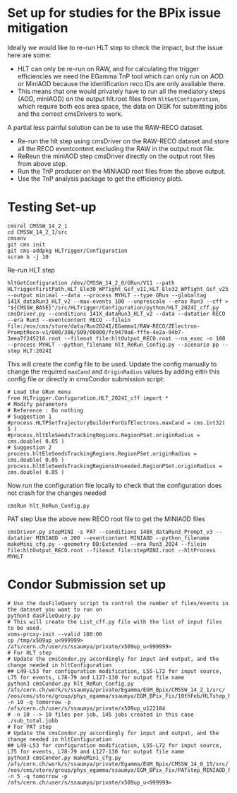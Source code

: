 # Set up for studies for the BPix issue mitigation 

Ideally we would like to re-run HLT step to check the impact, but the issue here are some:
- HLT can only be re-run on RAW, and for calculating the trigger efficiencies we need the EGamma TnP tool which can only run on AOD or MiniAOD because the identification reco IDs are only available there. 
- This means that one would privately have to run all the mediatory steps (AOD, miniAOD) on the output hlt.root files from `hltGetConfiguration`, which require both eos area space, the data on DISK for submitting jobs and the correct cmsDrivers to work. 

A partial less painful solution can be to use the RAW-RECO dataset. 
- Re-run the hlt step using cmsDriver on the RAW-RECO dataset and store all the RECO eventcontent excluding the RAW in the output root file. 
- ReReun the miniAOD step cmsDriver directly on the output root files from above step. 
- Run the TnP producer on the MINIAOD root files from the above output. 
- Use the TnP analysis package to get the efficiency plots. 



# Testing Set-up 
```
cmsrel CMSSW_14_2_1
cd CMSSW_14_2_1/src
cmsenv
git cms init
git cms-addpkg HLTrigger/Configuration
scram b -j 10
```

Re-run HLT step
```
hltGetConfiguration /dev/CMSSW_14_2_0/GRun/V11 --path HLTriggerFirstPath,HLT_Ele30_WPTight_Gsf_v11,HLT_Ele32_WPTight_Gsf_v25,HLT_Ele115_CaloIdVT_GsfTrkIdT_v25,HLT_Ele135_CaloIdVT_GsfTrkIdT_v18,HLT_Ele23_Ele12_CaloIdL_TrackIdL_IsoVL_v29,HLT_DoubleEle33_CaloIdL_MW_v28,HLTriggerFinalPath --output minimal --data --process MYHLT --type GRun --globaltag 141X_dataRun3_HLT_v2 --max-events 100 --unprescale --eras Run3 --cff > "${CMSSW_BASE}"/src/HLTrigger/Configuration/python/HLT_2024I_cff.py
cmsDriver.py --conditions 141X_dataRun3_HLT_v2 --data --datatier RECO --era Run3 --eventcontent RECO --filein file:/eos/cms/store/data/Run2024I/EGamma1/RAW-RECO/ZElectron-PromptReco-v1/000/386/509/00000/fc9479a6-fffe-4e2a-94b7-3eea7f245216.root --fileout file:hltOutput_RECO.root --no_exec -n 100 --process MYHLT --python_filename hlt_ReRun_Config.py --scenario pp --step HLT:2024I
```

This will create the config file to be used. Update the config manually to change the required `maxCand` and `OriginRadius` values by adding eitin this config file or directly in cmsCondor submission script:
```
# Load the GRun menu
from HLTrigger.Configuration.HLT_2024I_cff import *
# Modify parameters
# Reference : Do nothing
# Suggestion 1
#process.HLTPSetTrajectoryBuilderForGsfElectrons.maxCand = cms.int32( 5 )
#process.hltEleSeedsTrackingRegions.RegionPSet.originRadius = cms.double( 0.05 )
# Suggestion 2
process.hltEleSeedsTrackingRegions.RegionPSet.originRadius = cms.double( 0.05 )
process.hltEleSeedsTrackingRegionsUnseeded.RegionPSet.originRadius = cms.double( 0.05 )
```
Now run the configuration file locally to check that the configuration does not crash for the changes needed
```
cmsRun hlt_ReRun_Config.py
```
PAT step
Use the above new RECO root file to get the MINIAOD files
```
cmsDriver.py stepMINI -s PAT --conditions 140X_dataRun3_Prompt_v3 --datatier MINIAOD -n 200 --eventcontent MINIAOD --python_filename makeMini_cfg.py --geometry DB:Extended --era Run3_2024 --filein file:hltOutput_RECO.root --fileout file:stepMINI.root --hltProcess MYHLT
```

# Condor Submission set up
```
# Use the dasFileQuery script to control the number of files/events in the dataset you want to run on
python3 dasFileQuery.py
# This will create the List_cff.py file with the list of input files to be used.
voms-proxy-init --valid 100:00
cp /tmp/x509up_u<999999> /afs/cern.ch/user/s/ssaumya/private/x509up_u<999999>
# For HLT step
# Update the cmsCondor.py accordingly for input and output, and the change needed in hltConfiguration
## L49-L53 for configuration modification, L55-L72 for input source, L75 for events, L78-79 and L127-130 for output file name
python3 cmsCondor.py hlt_ReRun_Config.py /afs/cern.ch/work/s/ssaumya/private/Egamma/EGM_Bpix/CMSSW_14_2_1/src/ /eos/cms/store/group/phys_egamma/ssaumya/EGM_BPix_Fix/10thFeb/HLTstep_RECO_RootFiles_Suggestion1 -n 10 -q tomorrow -p /afs/cern.ch/user/s/ssaumya/private/x509up_u122184
# -n 10 --> 10 files per job, 145 jobs created in this case
./sub_total.jobb
# For PAT step
# Update the cmsCondor.py accordingly for input and output, and the change needed in hltConfiguration  
## L49-L53 for configuration modification, L55-L72 for input source, L75 for events, L78-79 and L127-130 for output file name
python3 cmsCondor.py makeMini_cfg.py /afs/cern.ch/work/s/ssaumya/private/Egamma/EGM_Bpix/CMSSW_14_0_15/src/ /eos/cms/store/group/phys_egamma/ssaumya/EGM_BPix_Fix/PATstep_MINIAOD_RootFiles/ -n 5 -q tomorrow -p /afs/cern.ch/user/s/ssaumya/private/x509up_u<999999>
```
